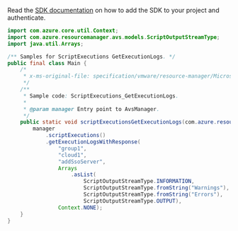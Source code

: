 Read the [SDK documentation](https://github.com/Azure/azure-sdk-for-java/blob/azure-resourcemanager-avs_1.0.0-beta.3/sdk/avs/azure-resourcemanager-avs/README.md) on how to add the SDK to your project and authenticate.

```java
import com.azure.core.util.Context;
import com.azure.resourcemanager.avs.models.ScriptOutputStreamType;
import java.util.Arrays;

/** Samples for ScriptExecutions GetExecutionLogs. */
public final class Main {
    /*
     * x-ms-original-file: specification/vmware/resource-manager/Microsoft.AVS/stable/2021-12-01/examples/ScriptExecutions_GetExecutionLogs.json
     */
    /**
     * Sample code: ScriptExecutions_GetExecutionLogs.
     *
     * @param manager Entry point to AvsManager.
     */
    public static void scriptExecutionsGetExecutionLogs(com.azure.resourcemanager.avs.AvsManager manager) {
        manager
            .scriptExecutions()
            .getExecutionLogsWithResponse(
                "group1",
                "cloud1",
                "addSsoServer",
                Arrays
                    .asList(
                        ScriptOutputStreamType.INFORMATION,
                        ScriptOutputStreamType.fromString("Warnings"),
                        ScriptOutputStreamType.fromString("Errors"),
                        ScriptOutputStreamType.OUTPUT),
                Context.NONE);
    }
}
```

